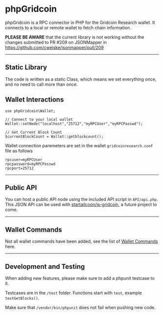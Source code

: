 # phpGridcoin

phpGridcoin is a RPC connector in PHP for the Gridcoin Research wallet. It connects to a local or remote wallet to fetch chain information.

**PLEASE BE AWARE**  that the current library is not working without the changes submitted to PR #209 on JSONMapper in https://github.com/cweiske/jsonmapper/pull/209



---
## Static Library
The code is written as a static Class, which means we set everything once, and no need to call more than once.


## Wallet Interactions

```
use phpGridcoin\Wallet;

// Connect to your local wallet
Wallet::setNode("localhost","25712","myRPCUser","myRPCPasswd");

// Get Current Block Count
$currentBlockCount = Wallet::getblockcount();
```

Wallet connection paremeters are set in the wallet `gridcoinresearch.conf` file as follows
```
rpcuser=myRPCUser
rpcpassword=myRPCPasswd
rpcport=25712
```
---
## Public API

You can host a public API node using the included API script in `API/api.php`.
This JSON API can be used with [startailcoon/js-gridcoin](https://github.com/startailcoon/js-gridcoin), a future project to come.

---
## Wallet Commands

Not all wallet commands have been added, see the list of [Wallet Commands](https://github.com/startailcoon/phpGridcoin/issues/1) here.

---
## Development and Testing

When adding new features, please make sure to add a phpunit testcase to it. 

Testcases are in the `/test` folder. Functions start with `test`, example `testGetBlocks()`.

Make sure that `/vendor/bin/phpunit` does not fail when pushing new code.